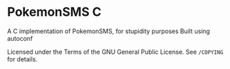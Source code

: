# PokemonSMS C
A C implementation of PokemonSMS, for stupidity purposes
Built using autoconf

Licensed under the Terms of the GNU General Public License. See `/COPYING` for details.

